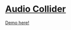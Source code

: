# [Audio Collider](https://teuncm.github.io/audio-collider/)

[Demo here!](https://teuncm.github.io/audio-collider/)
